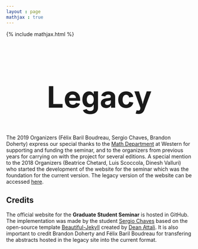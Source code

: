 ```yaml
---
layout : page
mathjax : true
---
```

{% include mathjax.html %}

<center> <h1 style="font-size:80px">Legacy </h1> </center>

The 2019 Organizers (Félix Baril Boudreau, Sergio Chaves, Brandon Doherty) express our special thanks to the [Math Department](https://www.math.uwo.ca/) at Western for supporting and funding the seminar, and to the organizers from previous years for carrying on with the project for several editions.  A special mention to the 2018 Organizers (Beatrice Chetard, Luis Scoccola, Dinesh Valluri) who started the development of the website for the seminar which was the foundation for the current version. The legacy version of the website can be accessed [here](https://sites.google.com/site/uwograduateseminar/home).

## Credits

The official website for the **Graduate Student Seminar** is hosted in GitHub. The implementation was made by the student [Sergio Chaves](https://github.com/slchavesr) based on the open-source template [Beautiful-Jekyll](https://github.com/daattali/beautiful-jekyll) created by [Dean Attali](https://deanattali.com/). It is also important to credit Brandon Doherty and Félix Baril Boudreau for transfering the abstracts hosted in the legacy site into the current format.
